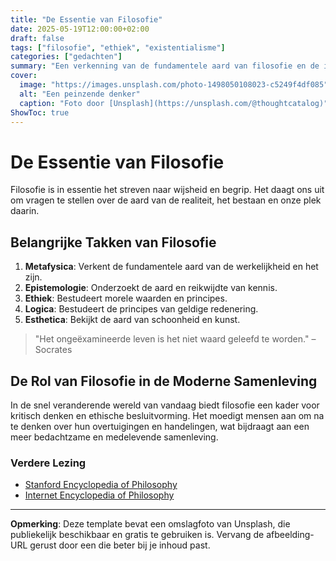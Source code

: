 ```yaml
---
title: "De Essentie van Filosofie"
date: 2025-05-19T12:00:00+02:00
draft: false
tags: ["filosofie", "ethiek", "existentialisme"]
categories: ["gedachten"]
summary: "Een verkenning van de fundamentele aard van filosofie en de impact ervan op het menselijk begrip."
cover:
  image: "https://images.unsplash.com/photo-1498050108023-c5249f4df085"
  alt: "Een peinzende denker"
  caption: "Foto door [Unsplash](https://unsplash.com/@thoughtcatalog)"
ShowToc: true
---
```


# De Essentie van Filosofie

Filosofie is in essentie het streven naar wijsheid en begrip. Het daagt ons uit om vragen te stellen over de aard van de realiteit, het bestaan en onze plek daarin.

## Belangrijke Takken van Filosofie

1. **Metafysica**: Verkent de fundamentele aard van de werkelijkheid en het zijn.  
2. **Epistemologie**: Onderzoekt de aard en reikwijdte van kennis.  
3. **Ethiek**: Bestudeert morele waarden en principes.  
4. **Logica**: Bestudeert de principes van geldige redenering.  
5. **Esthetica**: Bekijkt de aard van schoonheid en kunst.  

> "Het ongeëxamineerde leven is het niet waard geleefd te worden." – Socrates

## De Rol van Filosofie in de Moderne Samenleving

In de snel veranderende wereld van vandaag biedt filosofie een kader voor kritisch denken en ethische besluitvorming. Het moedigt mensen aan om na te denken over hun overtuigingen en handelingen, wat bijdraagt aan een meer bedachtzame en medelevende samenleving.

### Verdere Lezing

- [Stanford Encyclopedia of Philosophy](https://plato.stanford.edu/)  
- [Internet Encyclopedia of Philosophy](https://www.iep.utm.edu/)  

---

**Opmerking**: Deze template bevat een omslagfoto van Unsplash, die publiekelijk beschikbaar en gratis te gebruiken is. Vervang de afbeelding-URL gerust door een die beter bij je inhoud past.
